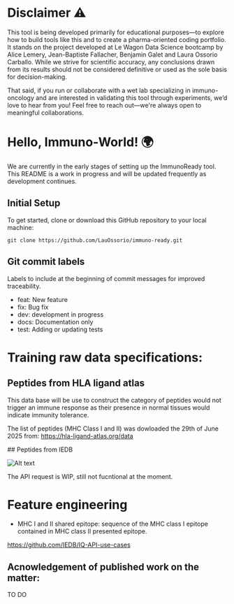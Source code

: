 # Disclaimer ⚠️
This tool is being developed primarily for educational purposes—to explore how to build tools like this and to create a pharma-oriented coding portfolio. It stands on the project developed at Le Wagon Data Science bootcamp by Alice Lemery, Jean-Baptiste Fallacher, Benjamin Galet and Laura Ossorio Carballo. While we strive for scientific accuracy, any conclusions drawn from its results should not be considered definitive or used as the sole basis for decision-making.

That said, if you run or collaborate with a wet lab specializing in immuno-oncology and are interested in validating this tool through experiments, we’d love to hear from you! Feel free to reach out—we're always open to meaningful collaborations.

# Hello, Immuno-World! 🌍
We are currently in the early stages of setting up the ImmunoReady tool. This README is a work in progress and will be updated frequently as development continues.

## Initial Setup
To get started, clone or download this GitHub repository to your local machine:

`git clone https://github.com/LauOssorio/immuno-ready.git`

## Git commit labels

Labels to include at the beginning of commit messages for improved traceability.

- feat:	New feature
- fix:	Bug fix
- dev: development in progress
- docs:	Documentation only
- test:	Adding or updating tests

# Training raw data specifications:

## Peptides from HLA ligand atlas
This data base will be use to construct the category of peptides  would not trigger an immune response as their presence in normal tissues would indicate immunity tolerance.

The list of peptides (MHC Class I and II) was dowloaded the 29th of June 2025 from: https://hla-ligand-atlas.org/data

## Peptides from IEDB

![Alt text](doc/img/doc/img/IEDB_search_filters_for_training_set2025-06-30_at_19.50.37.png)


The API request is WIP, still not fucntional at the moment.

# Feature engineering
- MHC I and II shared epitope: sequence of the MHC class I epitope contained in MHC class II presented epitope.


https://github.com/IEDB/IQ-API-use-cases
## Acnowledgement of published work on the matter:
TO DO
